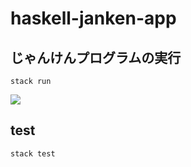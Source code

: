 # haskell-janken-app

## じゃんけんプログラムの実行

```
stack run
```

![](https://storage.googleapis.com/zenn-user-upload/7fb8e4360fd9-20250329.png)


## test

```
stack test
```
